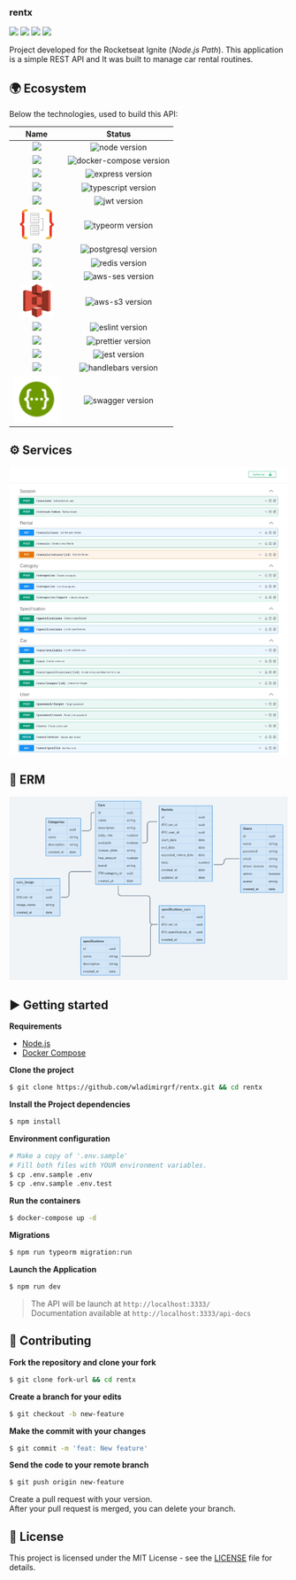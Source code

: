 ### rentx

[![](https://img.shields.io/github/repo-size/wladimirgrf/rentx?color=%238257E5&labelColor=000000)]()
[![](https://img.shields.io/github/last-commit/wladimirgrf/rentx?color=%238257E5&labelColor=000000)](https://github.com/wladimirgrf/certification/commits/master)
[![](https://img.shields.io/github/issues/wladimirgrf/rentx?color=%238257E5&labelColor=000000)](https://github.com/wladimirgrf/certification/issues)
[![](https://img.shields.io/github/license/wladimirgrf/rentx?color=%238257E5&labelColor=000000)]()

Project developed for the Rocketseat Ignite (_Node.js Path_). This application is a simple REST API and It was built to manage car rental routines.

## 🌍 Ecosystem

Below the technologies, used to build this API:

|                      Name                                   |                         Status                          |
|:-----------------------------------------------------------:|:-------------------------------------------------------:|
|<img height="58" src="https://cdn.worldvectorlogo.com/logos/nodejs-1.svg"> | <img alt="node version" src="https://img.shields.io/badge/nodejs-v14.17-blue?color=%238257E5&labelColor=000000"> |
|<img height="60" src="https://www.vectorlogo.zone/logos/docker/docker-tile.svg"> | <img alt="docker-compose version" src="https://img.shields.io/badge/docker_compose-v1.29-blue?color=%238257E5&labelColor=000000"> |
|<img height="60" src="https://www.vectorlogo.zone/logos/expressjs/expressjs-ar21.svg"> | <img alt="express version" src="https://img.shields.io/badge/express-v4.17-blue?color=%238257E5&labelColor=000000">|
|<img height="55" src="https://cdn.worldvectorlogo.com/logos/typescript.svg"> | <img alt="typescript version" src="https://img.shields.io/badge/typescript-v4.3-blue?color=%238257E5&labelColor=000000"> |
|<img height="60" src="https://cdn.worldvectorlogo.com/logos/jwt-3.svg"> | <img alt="jwt version" src="https://img.shields.io/badge/jwt-v8.5-blue?color=%238257E5&labelColor=000000"> |
|<img height="55" src=".github/assets/typeorm.png"> | <img alt="typeorm version" src="https://img.shields.io/badge/typeorm-v0.2-blue?color=%238257E5&labelColor=000000"> |
|<img height="60" src="https://cdn.worldvectorlogo.com/logos/postgresql.svg"> | <img alt="postgresql version" src="https://img.shields.io/badge/postgresql-v8.7-blue?color=%238257E5&labelColor=000000"> |
|<img height="55" src="https://cdn.worldvectorlogo.com/logos/redis.svg"> | <img alt="redis version" src="https://img.shields.io/badge/redis-v4.0-blue?color=%238257E5&labelColor=000000"> |
|<img height="60" src="https://cdn.worldvectorlogo.com/logos/aws-ses.svg"> | <img alt="aws-ses version" src="https://img.shields.io/badge/aws_ses-v2.10-blue?color=%238257E5&labelColor=000000"> |
|<img height="60" src=".github/assets/aws-s3.svg"> | <img alt="aws-s3 version" src="https://img.shields.io/badge/aws_s3-v2.10-blue?color=%238257E5&labelColor=000000"> |
|<img height="55" src="https://cdn.worldvectorlogo.com/logos/eslint-1.svg"> | <img alt="eslint version" src="https://img.shields.io/badge/eslint-v7.32-blue?color=%238257E5&labelColor=000000"> |
|<img height="55" src="https://cdn.worldvectorlogo.com/logos/prettier-2.svg"> | <img alt="prettier version" src="https://img.shields.io/badge/prettier-v2.3-blue?color=%238257E5&labelColor=000000"> |
|<img height="55" src="https://www.vectorlogo.zone/logos/jestjsio/jestjsio-icon.svg"> | <img alt="jest version" src="https://img.shields.io/badge/jest-v27.2-blue?color=%238257E5&labelColor=000000"> |
|<img height="60" src="https://www.vectorlogo.zone/logos/handlebarsjs/handlebarsjs-ar21.svg"> | <img alt="handlebars version" src="https://img.shields.io/badge/handlebars-v4.7-blue?color=%238257E5&labelColor=000000"> |
|<img height="85" src=".github/assets/swagger.svg"> | <img alt="swagger version" src="https://img.shields.io/badge/swagger-v4.3-blue?color=%238257E5&labelColor=000000"> |

## ⚙️ Services
![](.github/assets/services.jpg)

## 🧱 ERM

![](.github/assets/diagram.png)

## ▶️ Getting started

**Requirements**

- [Node.js](https://nodejs.org/en/)
- [Docker Compose](https://docs.docker.com/compose/install/)

**Clone the project**
```bash
$ git clone https://github.com/wladimirgrf/rentx.git && cd rentx
```

**Install the Project dependencies**
```bash
$ npm install
```

**Environment configuration**
```bash
# Make a copy of '.env.sample'
# Fill both files with YOUR environment variables.
$ cp .env.sample .env
$ cp .env.sample .env.test
```

**Run the containers**
```bash
$ docker-compose up -d
```

**Migrations**
```bash
$ npm run typeorm migration:run
```

**Launch the Application**
```bash
$ npm run dev
```

>The API will be launch at `http://localhost:3333/`<br>
>Documentation available at `http://localhost:3333/api-docs`


## 🤝 Contributing

**Fork the repository and clone your fork**

```bash
$ git clone fork-url && cd rentx
```

**Create a branch for your edits**
```bash
$ git checkout -b new-feature
```

**Make the commit with your changes**
```bash
$ git commit -m 'feat: New feature'
```

**Send the code to your remote branch**
```bash
$ git push origin new-feature
```

Create a pull request with your version. <br>
After your pull request is merged, you can delete your branch.


## 📝 License

This project is licensed under the MIT License - see the [LICENSE](LICENSE) file for details.

